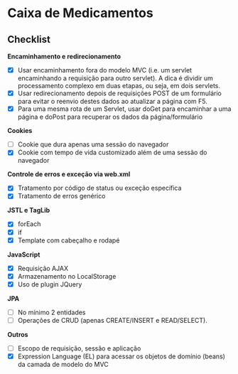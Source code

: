 # Caixa de Medicamentos

## Checklist

**Encaminhamento e redirecionamento**
- [x] Usar encaminhamento fora do modelo MVC (i.e. um servlet encaminhando a requisição para outro servlet). A dica é dividir um processamento complexo em duas etapas, ou seja, em dois servlets.
- [x] Usar redirecionamento depois de requisições POST de um formulário para evitar o reenvio destes dados ao atualizar a página com F5.
- [x] Para uma mesma rota de um Servlet, usar doGet para encaminhar a uma página e doPost para recuperar os dados da página/formulário

**Cookies**
- [ ] Cookie que dura apenas uma sessão do navegador
- [x] Cookie com tempo de vida customizado além de uma sessão do navegador

**Controle de erros e exceção via web.xml**
- [x] Tratamento por código de status ou exceção específica
- [x] Tratamento de erros genérico

**JSTL e TagLib**
- [x] forEach
- [x] if
- [x] Template com cabeçalho e rodapé

**JavaScript**
- [x] Requisição AJAX
- [x] Armazenamento no LocalStorage
- [x] Uso de plugin JQuery

**JPA**
- [ ] No mínimo 2 entidades
- [ ] Operações de CRUD (apenas CREATE/INSERT e READ/SELECT).

**Outros**
- [ ] Escopo de requisição, sessão e aplicação
- [x] Expression Language (EL) para acessar os objetos de domínio (beans) da camada de modelo do MVC